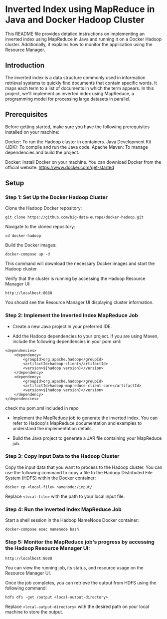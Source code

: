 # Inverted Index using MapReduce in Java and Docker Hadoop Cluster
This README file provides detailed instructions on implementing an inverted index using MapReduce in Java and running it on a Docker Hadoop cluster. Additionally, it explains how to monitor the application using the Resource Manager.

## Introduction
The inverted index is a data structure commonly used in information retrieval systems to quickly find documents that contain specific words. It maps each term to a list of documents in which the term appears. In this project, we'll implement an inverted index using MapReduce, a programming model for processing large datasets in parallel.

## Prerequisites
Before getting started, make sure you have the following prerequisites installed on your machine:

Docker: To run the Hadoop cluster in containers.
Java Development Kit (JDK): To compile and run the Java code.
Apache Maven: To manage dependencies and build the project.


Docker: Install Docker on your machine. You can download Docker from the official website: https://www.docker.com/get-started

## Setup
### Step 1: Set Up the Docker Hadoop Cluster
Clone the Hadoop Docker repository:
```
git clone https://github.com/big-data-europe/docker-hadoop.git
```

Navigate to the cloned repository:
```
cd docker-hadoop
```

Build the Docker images:
```
docker-compose up -d
```

This command will download the necessary Docker images and start the Hadoop cluster.

Verify that the cluster is running by accessing the Hadoop Resource Manager UI:
```
http://localhost:8088
```

You should see the Resource Manager UI displaying cluster information.

### Step 2: Implement the Inverted Index MapReduce Job
- Create a new Java project in your preferred IDE.

- Add the Hadoop dependencies to your project. If you are using Maven, include the following dependencies in your pom.xml:

```
<dependencies>
    <dependency>
        <groupId>org.apache.hadoop</groupId>
        <artifactId>hadoop-client</artifactId>
        <version>${hadoop.version}</version>
    </dependency>
    <dependency>
        <groupId>org.apache.hadoop</groupId>
        <artifactId>hadoop-mapreduce-client-core</artifactId>
        <version>${hadoop.version}</version>
    </dependency>
</dependencies>
```
check mu pom.xml included in repo

- Implement the MapReduce job to generate the inverted index. You can refer to Hadoop's MapReduce documentation and examples to understand the implementation details.

- Build the Java project to generate a JAR file containing your MapReduce job.

### Step 3: Copy Input Data to the Hadoop Cluster
Copy the input data that you want to process to the Hadoop cluster. You can use the following command to copy a file to the Hadoop Distributed File System (HDFS) within the Docker container:
```
docker cp <local-file> namenode:/input/
```

Replace `<local-file>` with the path to your local input file.

### Step 4: Run the Inverted Index MapReduce Job
Start a shell session in the Hadoop NameNode Docker container:
```
docker-compose exec namenode bash
```


### Step 5: Monitor the MapReduce job's progress by accessing the Hadoop Resource Manager UI:
```
http://localhost:8088
```

You can view the running job, its status, and resource usage on the Resource Manager UI.

Once the job completes, you can retrieve the output from HDFS using the following command:
```
hdfs dfs -get /output <local-output-directory>
```

Replace `<local-output-directory>` with the desired path on your local machine to store the output.

